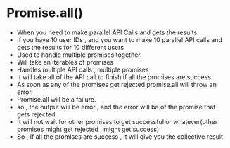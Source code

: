# Promise.all()
- When you need to make parallel API Calls and gets the results.
- If you have 10 user IDs , and you want to make 10 parallel API calls and gets the results for 10 different users
- Used to handle multiple promises together.
- Will take an iterables of promises 
- Handles multiple API calls , multiple promises 
- It will take all of the API call to finish if all the promises are success.
- As soon as any of the promises get rejected promise.all will throw an error.
- Promise.all will be a failure.
- so , the output will be error , and the error will be of the promise that gets rejected.
-  It will not wait for other promises to get successful or whatever(other promises might get rejected , might get success)
- So , If all the promises are success , it will give you the collective result